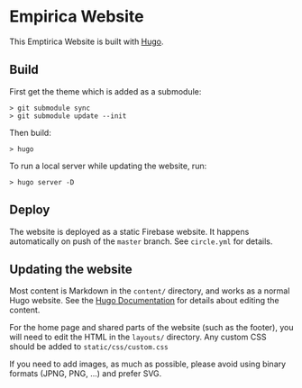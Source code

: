 # Empirica Website

This Emptirica Website is built with [Hugo](https://gohugo.io/).

## Build

First get the theme which is added as a submodule:

```
> git submodule sync
> git submodule update --init
```

Then build:

```
> hugo
```

To run a local server while updating the website, run:

```
> hugo server -D
```

## Deploy

The website is deployed as a static Firebase website. It happens automatically
on push of the `master` branch. See `circle.yml` for details.

## Updating the website

Most content is Markdown in the `content/` directory, and works as a normal Hugo
website. See the [Hugo Documentation](https://gohugo.io/content-management/) for
details about editing the content.

For the home page and shared parts of the website (such as the footer), you will
need to edit the HTML in the `layouts/` directory. Any custom CSS should be
added to `static/css/custom.css`

If you need to add images, as much as possible, please avoid using binary
formats (JPNG, PNG, ...) and prefer SVG.

